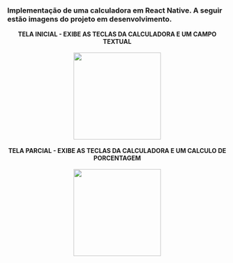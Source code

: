 <H3>Implementação de uma calculadora em React Native. A seguir estão imagens do projeto
em desenvolvimento.
</H3>
<Div align="center">
  <strong>TELA INICIAL - EXIBE AS TECLAS DA CALCULADORA E UM CAMPO TEXTUAL</strong>
</Div>
<br />
<Div align="center">
  <img src="https://github.com/SilasRSA/Mobile/assets/79548192/f91749bb-bbb3-4460-aff7-b22b79d258ab" width="200px" />
</Div>
<br/>
<Div align="center">
  <strong>TELA  PARCIAL - EXIBE AS TECLAS DA CALCULADORA E UM CALCULO DE PORCENTAGEM</strong>
</Div>
<br />
<Div align="center">
  <img src="https://github.com/SilasRSA/Mobile/assets/79548192/0fb2bde1-bcba-4f4a-9174-409faae5d88d" width="200px" />
</Div>
